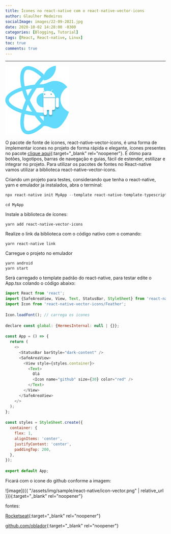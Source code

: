 ```yaml
---
title: Ícones no react-native com o react-native-vector-icons
author: Glaulher Medeiros
socialImage: images/22-09-2021.jpg
date: 2020-10-02 14:28:00 -0300
categories: [Blogging, Tutorial]
tags: [React, React-native, Linux]
toc: true
comments: true
---
```

***

<img src="/assets/img/sample/react-native/react-native.png" alt="react-native" style="width:200px; heigth:200px; ">

O pacote de fonte de ícones, react-native-vector-icons, é uma forma de implementar icones no projeto de forma rápida e elegante, ícones presentes no pacote [clique aqui](https://oblador.github.io/react-native-vector-icons/){:target="_blank" rel="noopener"}. É ótimo para botões, logotipos, barras de navegação e guias, fácil de estender, estilizar e integrar no projeto.
Para utilizar os pacotes de fontes no React-native vamos utilizar a biblioteca react-native-vector-icons. 

Criando um projeto para testes, considerando que tenha o react-native, yarn e emulador ja instalados, abra o terminal:

```javascript
npx react-native init MyApp --template react-native-template-typescript
```
```shell
cd MyApp 
```
Instale a biblioteca de ícones:

```shell
yarn add react-native-vector-icons
```
Realize o link da biblioteca com o código nativo com o comando:

```shell
yarn react-native link
```
Carregue o projeto no emulador 

```shell
yarn android
yarn start
```
Será carregado o template padrão do react-native, para testar edite o App.tsx colando o código abaixo:

```javascript
import React from 'react';
import {SafeAreaView, View, Text, StatusBar, StyleSheet} from 'react-native';
import Icon from 'react-native-vector-icons/Feather';

Icon.loadFont(); // carrega os icones

declare const global: {HermesInternal: null | {}};

const App = () => {
  return (
    <>
      <StatusBar barStyle="dark-content" />
      <SafeAreaView>
        <View style={styles.container}>
          <Text>
            Olá
            <Icon name="github" size={30} color="red" />
          </Text>
        </View>
      </SafeAreaView>
    </>
  );
};

const styles = StyleSheet.create({
  container: {
    flex: 1,
    alignItems: 'center',
    justifyContent: 'center',
    paddingTop: 200,
  },
});

export default App;

```
Ficará com o icone do github conforme a imagem:

![image]({{ "/assets/img/sample/react-native/icon-vector.png" | relative_url }}){:target="_blank" rel="noopener"}


fontes:

[Rocketseat]( https://blog.rocketseat.com.br/utilizando-fontes-de-icones-no-react-native/){:target="_blank" rel="noopener"}

[github.com/oblador]( https://github.com/oblador/react-native-vector-icons){:target="_blank" rel="noopener"}






